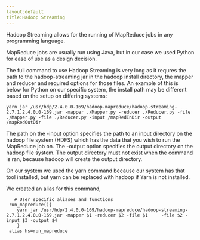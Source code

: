 ```yaml
---
layout:default
title:Hadoop Streaming
---
```


Hadoop Streaming allows for the running of MapReduce jobs in any programming language.

MapReduce jobs are usually run using Java, but in our case we used Python for ease of use as a design decision.

The full command to use Hadoop Streaming is very long as it requres the path to the hadoop-streaming jar in the hadoop install directory, the mapper and reducer and required options for those files. An example of this is below for Python on our specific system, the install path may be different based on the setup on differing systems:

    yarn jar /usr/hdp/2.4.0.0-169/hadoop-mapreduce/hadoop-streaming-2.7.1.2.4.0.0-169.jar -mapper ./Mapper.py -reducer ./Reducer.py -file ./Mapper.py -file ./Reducer.py -input /mapRedInDir -output /mapRedOutDir

The path on the -input option specifies the path to an input directory on the hadoop file system (HDFS) which has the data that you wish to run the MapReduce job on. The -output option specifies the output directory on the hadoop file system. The output directory must not exist when the command is ran, because hadoop will create the output directory.

On our system we used the yarn command because our system has that tool installed, but yarn can be replaced with hadoop if Yarn is not installed.

We created an alias for this command,
   
       # User specific aliases and functions
     run_mapreduce(){
        yarn jar /usr/hdp/2.4.0.0-169/hadoop-mapreduce/hadoop-streaming-2.7.1.2.4.0.0-169.jar -mapper $1 -reducer $2 -file $1     -file $2 -input $3 -output $4
        }
     alias hs=run_mapreduce

